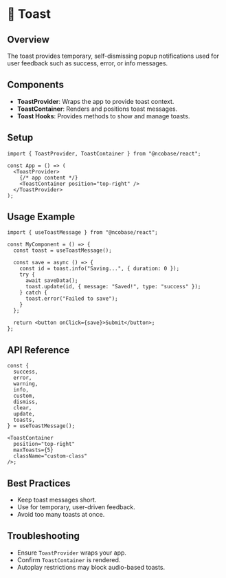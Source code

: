 # 📄 Toast

## Overview

The toast provides temporary, self-dismissing popup notifications used
for user feedback such as success, error, or info messages.

## Components

- **ToastProvider**: Wraps the app to provide toast context.
- **ToastContainer**: Renders and positions toast messages.
- **Toast Hooks**: Provides methods to show and manage toasts.

## Setup

```tsx
import { ToastProvider, ToastContainer } from "@ncobase/react";

const App = () => (
  <ToastProvider>
    {/* app content */}
    <ToastContainer position="top-right" />
  </ToastProvider>
);
```

## Usage Example

```tsx
import { useToastMessage } from "@ncobase/react";

const MyComponent = () => {
  const toast = useToastMessage();

  const save = async () => {
    const id = toast.info("Saving...", { duration: 0 });
    try {
      await saveData();
      toast.update(id, { message: "Saved!", type: "success" });
    } catch {
      toast.error("Failed to save");
    }
  };

  return <button onClick={save}>Submit</button>;
};
```

## API Reference

```tsx
const {
  success,
  error,
  warning,
  info,
  custom,
  dismiss,
  clear,
  update,
  toasts,
} = useToastMessage();
```

```tsx
<ToastContainer
  position="top-right"
  maxToasts={5}
  className="custom-class"
/>;
```

## Best Practices

- Keep toast messages short.
- Use for temporary, user-driven feedback.
- Avoid too many toasts at once.

## Troubleshooting

- Ensure `ToastProvider` wraps your app.
- Confirm `ToastContainer` is rendered.
- Autoplay restrictions may block audio-based toasts.
